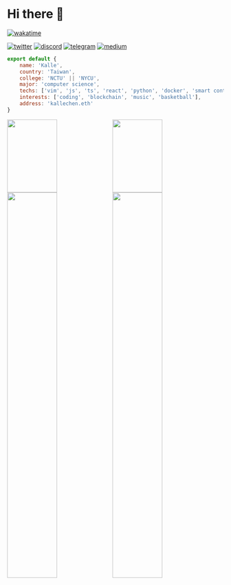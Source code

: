 # Hi there 👋

[![wakatime](https://wakatime.com/badge/user/e5887fe1-a295-427e-b6ee-236bad55b1fe.svg)](https://wakatime.com/@e5887fe1-a295-427e-b6ee-236bad55b1fe)

[![twitter](https://badgen.net/badge/icon/twitter?icon=twitter&label=&color=1D9BF0)](https://twitter.com/kalle_chen)
[![discord](https://badgen.net/badge/icon/discord?icon=discord&label=&color=1D9BF0)](https://discordapp.com/users/429537262079049738/)
[![telegram](https://badgen.net/badge/icon/telegram?icon=telegram&label=&color=#0088cc)](https://t.me/kallechen)
[![medium](https://badgen.net/badge/icon/medium?icon=medium&label)](https://medium.com/@kallechen)

```js
export default {
    name: 'Kalle',
    country: 'Taiwan',
    college: 'NCTU' || 'NYCU',
    major: 'computer science',
    techs: ['vim', 'js', 'ts', 'react', 'python', 'docker', 'smart contract', 'hyperledger fabric'],
    interests: ['coding', 'blockchain', 'music', 'basketball'],
    address: 'kallechen.eth'
}
```
<img  width='48%' align='left' height='170' src='https://github-readme-stats.vercel.app/api?username=kallechen&theme=radical&show_icons=true&include_all_commits=true&count_private=true'/> 
<img  width='48%' height='170' src='https://github-readme-stats.vercel.app/api/wakatime?username=kalle&theme=radical&langs_count=5'/>  
<img  width='48%' align='left' src='https://github-readme-stats.vercel.app/api/top-langs/?username=kallechen&langs_count=5&layout=compact&theme=radical'/> 
<img  width ='48%' src='https://spotify-github-profile.vercel.app/api/view?uid=chen1082yo&cover_image=true&theme=novatorem'>
<!-- 
<img width="48%" align='left' src="./profile-summary-card-output/monokai/1-repos-per-language.svg">
<img width="48%" src="./profile-summary-card-output/monokai/2-most-commit-language.svg">
<img width="48%" align='left' src="./profile-summary-card-output/monokai/3-stats.svg">
<img width="48%" src="./profile-summary-card-output/monokai/4-productive-time.svg"> -->
